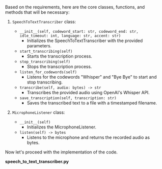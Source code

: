 Based on the requirements, here are the core classes, functions, and methods that will be necessary:

1. `SpeechToTextTranscriber` class:
   - `__init__(self, codeword_start: str, codeword_end: str, idle_timeout: int, language: str, accent: str)`
     - Initializes the SpeechToTextTranscriber with the provided parameters.
   - `start_transcribing(self)`
     - Starts the transcription process.
   - `stop_transcribing(self)`
     - Stops the transcription process.
   - `listen_for_codewords(self)`
     - Listens for the codewords "Whisper" and "Bye Bye" to start and stop transcribing.
   - `transcribe(self, audio: bytes) -> str`
     - Transcribes the provided audio using OpenAI's Whisper API.
   - `save_transcription(self, transcription: str)`
     - Saves the transcribed text to a file with a timestamped filename.

2. `MicrophoneListener` class:
   - `__init__(self)`
     - Initializes the MicrophoneListener.
   - `listen(self) -> bytes`
     - Listens to the microphone and returns the recorded audio as bytes.

Now let's proceed with the implementation of the code.

**speech_to_text_transcriber.py**
